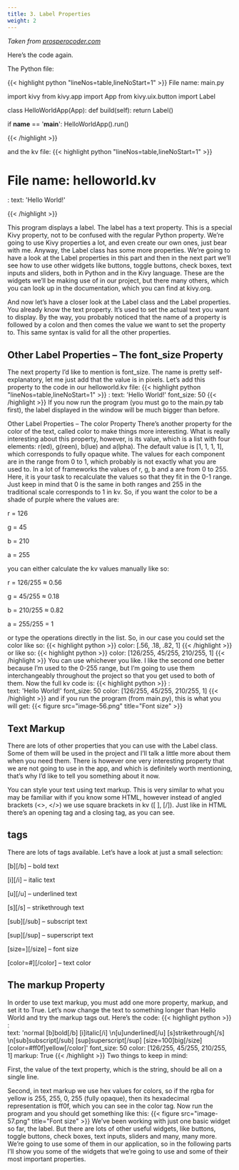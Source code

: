 ```yaml
---
title: 3. Label Properties
weight: 2
---
```

*Taken from [prosperocoder.com](https://prosperocoder.com/posts/kivy/kivy-part-3-a-basic-kivy-app/)*


Here’s the code again.

The Python file:

{{< highlight python "lineNos=table,lineNoStart=1" >}}
 File name: main.py

import kivy
from kivy.app import App
from kivy.uix.button import Label

class HelloWorldApp(App):
    def build(self):
        return Label()

if __name__ == '__main__':
    HelloWorldApp().run()

{{< /highlight >}}

and the kv file:
{{< highlight python "lineNos=table,lineNoStart=1" >}}
# File name: helloworld.kv

<Label>:
    text: 'Hello World!'

{{< /highlight >}}


This program displays a label. The label has a text property. This is a special Kivy property, not to be confused with the regular Python property. We’re going to use Kivy properties a lot, and even create our own ones, just bear with me. Anyway, the Label class has some more properties. We’re going to have a look at the Label properties in this part and then in the next part we’ll see how to use other widgets like buttons, toggle buttons, check boxes, text inputs and sliders, both in Python and in the Kivy language. These are the widgets we’ll be making use of in our project, but there many others, which you can look up in the documentation, which you can find at kivy.org.

And now let’s have a closer look at the Label class and the Label properties. You already know the text property. It’s used to set the actual text you want to display. By the way, you probably noticed that the name of a property is followed by a colon and then comes the value we want to set the property to. This same syntax is valid for all the other properties.

## Other Label Properties – The font_size Property
The next property I’d like to mention is font_size. The name is pretty self-explanatory, let me just add that the value is in pixels. Let’s add this property to the code in our helloworld.kv file:
{{< highlight python "lineNos=table,lineNoStart=1" >}}
<Label>:
    text: 'Hello World!'
    font_size: 50
    {{< /highlight >}}
If you now run the program (you must go to the main.py tab first), the label displayed in the window will be much bigger than before.

Other Label Properties – The color Property
There’s another property for the color of the text, called color to make things more interesting. What is really interesting about this property, however, is its value, which is a list with four elements: r(ed), g(reen), b(lue) and a(lpha). The default value is [1, 1, 1, 1], which corresponds to fully opaque white. The values for each component are in the range from 0 to 1, which probably is not exactly what you are used to. In a lot of frameworks the values of r, g, b and a are from 0 to 255. Here, it is your task to recalculate the values so that they fit in the 0-1 range. Just keep in mind that 0 is the same in both ranges and 255 in the traditional scale corresponds to 1 in kv. So, if you want the color to be a shade of purple where the values are:

r = 126

g = 45

b = 210

a = 255

you can either calculate the kv values manually like so:

r = 126/255 ≈ 0.56

g = 45/255 ≈ 0.18

b = 210/255 ≈ 0.82

a = 255/255 = 1

or type the operations directly in the list. So, in our case you could set the color like so:
{{< highlight python >}}
color: [.56, .18, .82, 1]
{{< /highlight >}}
or like so:
{{< highlight python >}}
color: [126/255, 45/255, 210/255, 1]
{{< /highlight >}}
You can use whichever you like. I like the second one better because I’m used to the 0-255 range, but I’m going to use them interchangeably throughout the project so that you get used to both of them. Now the full kv code is:
{{< highlight python >}}
<Label>:    
    text: 'Hello World!'
    font_size: 50
    color: [126/255, 45/255, 210/255, 1]
{{< /highlight >}}
and if you run the program (from main.py), this is what you will get:
{{< figure src="image-56.png" title="Font size" >}}

## Text Markup
There are lots of other properties that you can use with the Label class. Some of them will be used in the project and I’ll talk a little more about them when you need them. There is however one very interesting property that we are not going to use in the app, and which is definitely worth mentioning, that’s why I’d like to tell you something about it now.

You can style your text using text markup. This is very similar to what you may be familiar with if you know some HTML, however instead of angled brackets (<>, </>) we use square brackets in kv ([ ], [/]). Just like in HTML there’s an opening tag and a closing tag, as you can see.

## tags
There are lots of tags available. Let’s have a look at just a small selection:

[b][/b] –  bold text

[i][/i] –  italic text

[u][/u] –  underlined text

[s][/s] –  strikethrough text

[sub][/sub] –  subscript text

[sup][/sup] –  superscript text

[size=<integer>][/size] –  font size

[color=#<color>][/color] –  text color

## The markup Property
In order to use text markup, you must add one more property, markup, and set it to True. Let’s now change the text to something longer than Hello World and try the markup tags out. Here’s the code:
{{< highlight python >}}
<Label>:    
    text: 'normal [b]bold[/b] [i]italic[/i] \n[u]underlined[/u] [s]strikethrough[/s] \n[sub]subscript[/sub] [sup]superscript[/sup] [size=100]big[/size] [color=#ff0f]yellow[/color]'
    font_size: 50
    color: [126/255, 45/255, 210/255, 1]
    markup: True
{{< /highlight >}}
Two things to keep in mind:

First, the value of the text property, which is the string, should be all on a single line.

Second, in text markup we use hex values for colors, so if the rgba for yellow is 255, 255, 0, 255 (fully opaque), then its hexadecimal representation is ff0f, which you can see in the color tag.
Now run the program and you should get something like this:
{{< figure src="image-57.png" title="Font size" >}}
We’ve been working with just one basic widget so far, the label. But there are lots of other useful widgets, like buttons, toggle buttons, check boxes, text inputs, sliders and many, many more. We’re going to use some of them in our application, so in the following parts I’ll show you some of the widgets that we’re going to use and some of their most important properties.